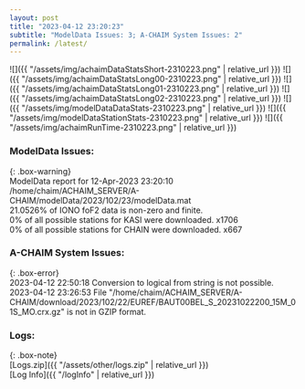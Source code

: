 ```yaml
---
layout: post
title: "2023-04-12 23:20:23"
subtitle: "ModelData Issues: 3; A-CHAIM System Issues: 2"
permalink: /latest/
---
```


![]({{ "/assets/img/achaimDataStatsShort-2310223.png" | relative_url }})
![]({{ "/assets/img/achaimDataStatsLong00-2310223.png" | relative_url }})
![]({{ "/assets/img/achaimDataStatsLong01-2310223.png" | relative_url }})
![]({{ "/assets/img/achaimDataStatsLong02-2310223.png" | relative_url }})
![]({{ "/assets/img/modelDataDataStats-2310223.png" | relative_url }})
![]({{ "/assets/img/modelDataStationStats-2310223.png" | relative_url }})
![]({{ "/assets/img/achaimRunTime-2310223.png" | relative_url }})


### ModelData Issues:  
  
{: .box-warning}  
 ModelData report for 12-Apr-2023 23:20:10   
 /home/chaim/ACHAIM_SERVER/A-CHAIM/modelData/2023/102/23/modelData.mat   
 21.0526% of IONO foF2 data is non-zero and finite.   
 0% of all possible stations for KASI were downloaded. x1706   
 0% of all possible stations for CHAIN were downloaded. x667   
  
### A-CHAIM System Issues:  
  
{: .box-error}  
2023-04-12 22:50:18 Conversion to logical from string is not possible.  
2023-04-12 23:26:53 File "/home/chaim/ACHAIM_SERVER/A-CHAIM/download/2023/102/22/EUREF/BAUT00BEL_S_20231022200_15M_01S_MO.crx.gz" is not in GZIP format.  

### Logs:  
  
{: .box-note}  
[Logs.zip]({{ "/assets/other/logs.zip" | relative_url }})  
[Log Info]({{ "/logInfo" | relative_url }})  
